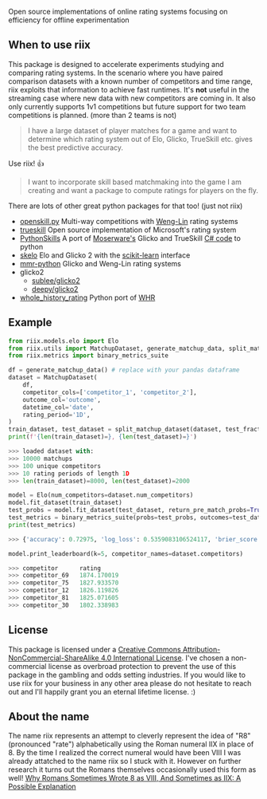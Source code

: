 Open source implementations of online rating systems focusing on efficiency for offline experimentation

## When to use riix
This package is designed to accelerate experiments studying and comparing rating systems. In the scenario where you have paired comparison datasets with a known number of competitors and time range, riix exploits that information to achieve fast runtimes. It's **not** useful in the streaming case where new data with new competitors are coming in. It also only currently supports 1v1 competitions but future support for two team competitions is planned. (more than 2 teams is not)


> I have a large dataset of player matches for a game and want to determine which rating system out of Elo, Glicko, TrueSkill etc. gives the best predictive accuracy.

Use riix! 👍

> I want to incorporate skill based matchmaking into the game I am creating and want a package to compute ratings for players on the fly.

There are lots of other great python packages for that too! (just not riix)
* [openskill.py](https://github.com/OpenDebates/openskill.py) Multi-way competitions with [Weng-Lin](https://www.jmlr.org/papers/v12/weng11a.html) rating systems
* [trueskill](https://github.com/topics/trueskill) Open source implementation of Microsoft's rating system
* [PythonSkills](https://github.com/agoragames/PythonSkills) A port of [Moserware's](https://www.moserware.com/2010/03/computing-your-skill.html) Glicko and TrueSkill [C# code](https://github.com/moserware/Skills) to python
* [skelo](https://github.com/mbhynes/skelo/tree/main) Elo and Glicko 2 with the [scikit-learn](https://scikit-learn.org/stable/) interface
* [mmr-python](https://github.com/kari/mmr-python) Glicko and Weng-Lin rating systems
* glicko2
  * [sublee/glicko2](https://github.com/sublee/glicko2)
  * [deepy/glicko2](https://github.com/deepy/glicko2)
* [whole_history_rating](https://github.com/pfmonville/whole_history_rating) Python port of [WHR](https://www.remi-coulom.fr/WHR/)

## Example
```python
from riix.models.elo import Elo
from riix.utils import MatchupDataset, generate_matchup_data, split_matchup_dataset
from riix.metrics import binary_metrics_suite

df = generate_matchup_data() # replace with your pandas dataframe
dataset = MatchupDataset(
    df,
    competitor_cols=['competitor_1', 'competitor_2'],
    outcome_col='outcome',
    datetime_col='date',
    rating_period='1D',
)
train_dataset, test_dataset = split_matchup_dataset(dataset, test_fraction=0.2)
print(f'{len(train_dataset)=}, {len(test_dataset)=}')

>>> loaded dataset with:
>>> 10000 matchups
>>> 100 unique competitors
>>> 10 rating periods of length 1D
>>> len(train_dataset)=8000, len(test_dataset)=2000

model = Elo(num_competitors=dataset.num_competitors)
model.fit_dataset(train_dataset)
test_probs = model.fit_dataset(test_dataset, return_pre_match_probs=True)
test_metrics = binary_metrics_suite(probs=test_probs, outcomes=test_dataset.outcomes)
print(test_metrics)

>>> {'accuracy': 0.72975, 'log_loss': 0.5359083106524117, 'brier_score': 0.1793377446861956}

model.print_leaderboard(k=5, competitor_names=dataset.competitors)

>>> competitor   	rating
>>> competitor_69	1874.170019
>>> competitor_75	1827.933570
>>> competitor_12	1826.119826
>>> competitor_81	1825.071605
>>> competitor_30	1802.338983
```

## License
This package is licensed under a
[Creative Commons Attribution-NonCommercial-ShareAlike 4.0 International License][cc-by-nc-sa].
I've chosen a non-commercial license as overbroad protection to prevent the use of this package in the gambling and odds setting industries. If you would like to use riix for your business in any other area please do not hesitate to reach out and I'll happily grant you an eternal lifetime license. :)

[cc-by-nc-sa]: http://creativecommons.org/licenses/by-nc-sa/4.0/

## About the name
The name riix represents an attempt to cleverly represent the idea of "R8" (pronounced "rate") alphabetically using the Roman numeral IIX in place of 8. By the time I realized the correct numeral would have been VIII I was already attatched to the name riix so I stuck with it. However on further research it turns out the Romans themselves occasionally used this form as well! [Why Romans Sometimes Wrote 8 as VIII, And Sometimes as IIX: A Possible Explanation](https://scholarworks.utep.edu/cs_techrep/1555/)

